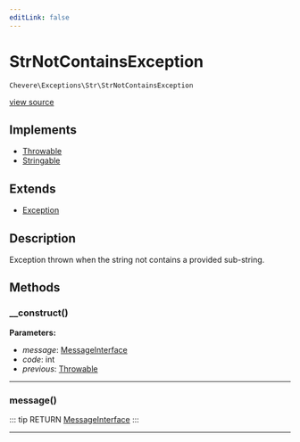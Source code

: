 ```yaml
---
editLink: false
---
```


# StrNotContainsException

`Chevere\Exceptions\Str\StrNotContainsException`

[view source](https://github.com/chevere/chevere/blob/master/src/Chevere/Exceptions/Str/StrNotContainsException.php)

## Implements

- [Throwable](https://www.php.net/manual/class.throwable)
- [Stringable](https://www.php.net/manual/class.stringable)

## Extends

- [Exception](../Core/Exception.md)

## Description

Exception thrown when the string not contains a provided sub-string.

## Methods

### __construct()

**Parameters:**

- *message*: [MessageInterface](../../Interfaces/Message/MessageInterface.md)
- *code*: int
- *previous*: [Throwable](https://www.php.net/manual/class.throwable)

---

### message()

::: tip RETURN
[MessageInterface](../../Interfaces/Message/MessageInterface.md)
:::

---
